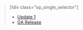 > [!div class="op_single_selector"]
> * [Update 1](../articles/storsimple/storsimple-deployment-walkthrough-u1.md)
> * [GA Release](../articles/storsimple/storsimple-deployment-walkthrough.md)
> 
> 

<!---HONumber=Oct15_HO3-->